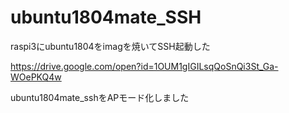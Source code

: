 # ubuntu1804mate_SSH
raspi3にubuntu1804をimagを焼いてSSH起動した

https://drive.google.com/open?id=1OUM1gIGILsqQoSnQi3St_Ga-WOePKQ4w

ubuntu1804mate_sshをAPモード化しました

